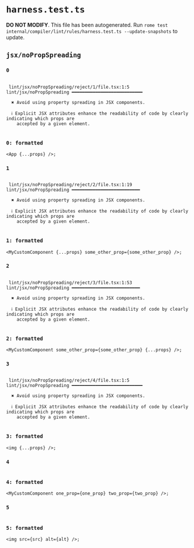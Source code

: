 # `harness.test.ts`

**DO NOT MODIFY**. This file has been autogenerated. Run `rome test internal/compiler/lint/rules/harness.test.ts --update-snapshots` to update.

## `jsx/noPropSpreading`

### `0`

```

 lint/jsx/noPropSpreading/reject/1/file.tsx:1:5 lint/jsx/noPropSpreading ━━━━━━━━━━━━━━━━━━━━━━━━━━━

  ✖ Avoid using property spreading in JSX components.

  ℹ Explicit JSX attributes enhance the readability of code by clearly indicating which props are
    accepted by a given element.


```

### `0: formatted`

```tsx
<App {...props} />;

```

### `1`

```

 lint/jsx/noPropSpreading/reject/2/file.tsx:1:19 lint/jsx/noPropSpreading ━━━━━━━━━━━━━━━━━━━━━━━━━━

  ✖ Avoid using property spreading in JSX components.

  ℹ Explicit JSX attributes enhance the readability of code by clearly indicating which props are
    accepted by a given element.


```

### `1: formatted`

```tsx
<MyCustomComponent {...props} some_other_prop={some_other_prop} />;

```

### `2`

```

 lint/jsx/noPropSpreading/reject/3/file.tsx:1:53 lint/jsx/noPropSpreading ━━━━━━━━━━━━━━━━━━━━━━━━━━

  ✖ Avoid using property spreading in JSX components.

  ℹ Explicit JSX attributes enhance the readability of code by clearly indicating which props are
    accepted by a given element.


```

### `2: formatted`

```tsx
<MyCustomComponent some_other_prop={some_other_prop} {...props} />;

```

### `3`

```

 lint/jsx/noPropSpreading/reject/4/file.tsx:1:5 lint/jsx/noPropSpreading ━━━━━━━━━━━━━━━━━━━━━━━━━━━

  ✖ Avoid using property spreading in JSX components.

  ℹ Explicit JSX attributes enhance the readability of code by clearly indicating which props are
    accepted by a given element.


```

### `3: formatted`

```tsx
<img {...props} />;

```

### `4`

```

```

### `4: formatted`

```tsx
<MyCustomComponent one_prop={one_prop} two_prop={two_prop} />;

```

### `5`

```

```

### `5: formatted`

```tsx
<img src={src} alt={alt} />;

```
